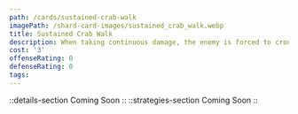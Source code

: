 ```yaml
---
path: /cards/sustained-crab-walk
imagePath: /shard-card-images/sustained_crab_walk.webp
title: Sustained Crab Walk
description: When taking continuous damage, the enemy is forced to crouch.
cost: '3'
offenseRating: 0
defenseRating: 0
tags:
---
```

::details-section
Coming Soon
::
::strategies-section
Coming Soon
::